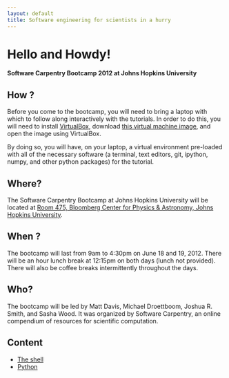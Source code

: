 ```yaml
---
layout: default
title: Software engineering for scientists in a hurry
---
```


# Hello and Howdy!

**Software Carpentry Bootcamp 2012 at Johns Hopkins University**

## How ?

Before you come to the bootcamp, you will need to bring a laptop with
which to follow along interactively with the tutorials. In order to do
this, you will need to install [VirtualBox][], download [this virtual
machine image][image], and open the image using VirtualBox.

By doing so, you will have, on your laptop, a virtual environment
pre-loaded with all of the necessary software (a terminal, text
editors, git, ipython, numpy, and other python packages) for the
tutorial.

## Where?

The Software Carpentry Bootcamp at Johns Hopkins University will be
located at [Room 475, Bloomberg Center for Physics & Astronomy, Johns
Hopkins University][map].

## When ?

The bootcamp will last from 9am to 4:30pm on June 18 and 19,
2012. There will be an hour lunch break at 12:15pm on both days (lunch
not provided). There will also be coffee breaks intermittently
throughout the days.

## Who?

The bootcamp will be led by Matt Davis, Michael Droettboom, Joshua
R. Smith, and Sasha Wood. It was organized by Software Carpentry, an
online compendium of resources for scientific computation.

## Content

* [The shell](1-Shell/Readme.html)
* [Python](2-PythonIntro/Readme.html)


[VirtualBox]: https://www.virtualbox.org/
[image]: https://s3.amazonaws.com/SWC_JHU2012/swc_jhu2012_r03.ova
[map]: http://goo.gl/maps/YUHI
